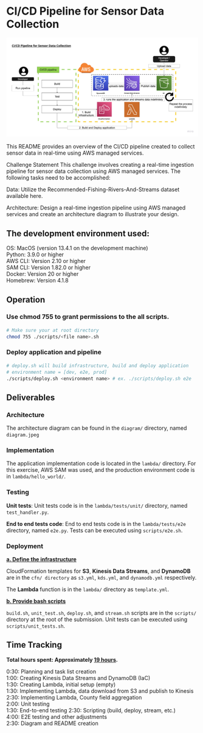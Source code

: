# CI/CD Pipeline for Sensor Data Collection

![diagram](./diagram/diagram.jpeg)

This README provides an overview of the CI/CD pipeline created to collect sensor data in real-time using AWS managed services.

Challenge Statement
This challenge involves creating a real-time ingestion pipeline for sensor data collection using AWS managed services. The following tasks need to be accomplished:

Data: Utilize the Recommended-Fishing-Rivers-And-Streams dataset available here.

Architecture: Design a real-time ingestion pipeline using AWS managed services and create an architecture diagram to illustrate your design.

## The development environment used:
OS: MacOS (version 13.4.1 on the development machine)<br>
Python: 3.9.0 or higher<br>
AWS CLI: Version 2.10 or higher<br>
SAM CLI: Version 1.82.0 or higher<br>
Docker: Version 20 or higher<br>
Homebrew: Version 4.1.8<br>

## Operation
### Use chmod 755 <filename> to grant permissions to the all scripts.
```sh
# Make sure your at root directory
chmod 755 ./scripts/<file name>.sh
```

### Deploy application and pipeline
```sh
# deploy.sh will build infrastructure, build and deploy application
# environment name = [dev, e2e, prod]
./scripts/deploy.sh <environment name> # ex. ./scripts/deploy.sh e2e
```

## Deliverables
### Architecture
The architecture diagram can be found in the `diagram/` directory, named `diagram.jpeg`

### Implementation
The application implementation code is located in the `lambda/` directory. For this exercise, AWS SAM was used, and the production environment code is in `lambda/hello_world/`.

### Testing
**Unit tests**: 
Unit tests code is in the `lambda/tests/unit/` directory, named `test_handler.py`.

**End to end tests code**:
End to end tests code is in the `lambda/tests/e2e` directory, named `e2e.py`. Tests can be executed using `scripts/e2e.sh`.

### Deployment
<u>**a. Define the infrastructure**</u>

CloudFormation templates for **S3**, **Kinesis Data Streams**, and **DynamoDB** are in the `cfn/ directory` as `s3.yml`, `kds.yml`, and `dynamodb.yml` respectively.

The **Lambda** function is in the `lambda/` directory as `template.yml`.

<u>**b. Provide bash scripts**</u>

`build.sh`, `unit_test.sh`, `deploy.sh`, and `stream.sh` scripts are in the `scripts/` directory at the root of the submission. Unit tests can be executed using `scripts/unit_tests.sh`.

## Time Tracking
**Total hours spent: Approximately <u>19 hours</u>.**

0:30: Planning and task list creation<br>
1:00: Creating Kinesis Data Streams and DynamoDB (IaC)<br>
1:30: Creating Lambda, initial setup (empty)<br>
1:30: Implementing Lambda, data download from S3 and publish to Kinesis<br>
2:30: Implementing Lambda, County field aggregation<br>
2:00: Unit testing<br>
1:30: End-to-end testing
2:30: Scripting (build, deploy, stream, etc.)<br>
4:00: E2E testing and other adjustments<br>
2:30: Diagram and README creation<br>
